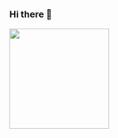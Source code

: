 ### Hi there 👋

<div>
  <img height="180em" src="https://github-readme-stats.vercel.app/api/top-langs/?username=FeroBecass&layout=compact&count_private=true"
</div>
